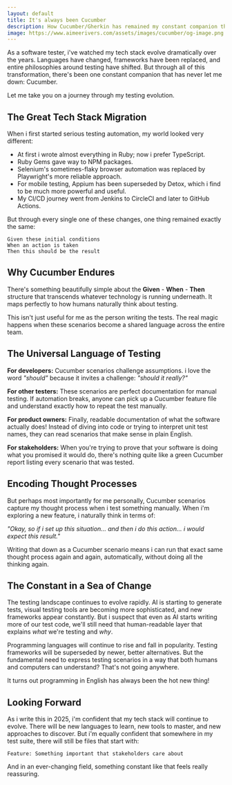 ```yaml
---
layout: default
title: It's always been Cucumber
description: How Cucumber/Gherkin has remained my constant companion through years of changing tech stacks in software testing
image: https://www.aimeerivers.com/assets/images/cucumber/og-image.png
---
```


As a software tester, i've watched my tech stack evolve dramatically over the years. Languages have changed, frameworks have been replaced, and entire philosophies around testing have shifted. But through all of this transformation, there's been one constant companion that has never let me down: Cucumber.

Let me take you on a journey through my testing evolution.

## The Great Tech Stack Migration

When i first started serious testing automation, my world looked very different:

- At first i wrote almost everything in Ruby; now i prefer TypeScript.
- Ruby Gems gave way to NPM packages.
- Selenium's sometimes-flaky browser automation was replaced by Playwright's more reliable approach.
- For mobile testing, Appium has been superseded by Detox, which i find to be much more powerful and useful.
- My CI/CD journey went from Jenkins to CircleCI and later to GitHub Actions.

But through every single one of these changes, one thing remained exactly the same:

```gherkin
Given these initial conditions
When an action is taken
Then this should be the result
```

## Why Cucumber Endures

There's something beautifully simple about the **Given** - **When** - **Then** structure that transcends whatever technology is running underneath. It maps perfectly to how humans naturally think about testing.

This isn't just useful for me as the person writing the tests. The real magic happens when these scenarios become a shared language across the entire team.

## The Universal Language of Testing

**For developers:** Cucumber scenarios challenge assumptions. i love the word _"should"_ because it invites a challenge: _"should it really?"_

**For other testers:** These scenarios are perfect documentation for manual testing. If automation breaks, anyone can pick up a Cucumber feature file and understand exactly how to repeat the test manually.

**For product owners:** Finally, readable documentation of what the software actually does! Instead of diving into code or trying to interpret unit test names, they can read scenarios that make sense in plain English.

**For stakeholders:** When you're trying to prove that your software is doing what you promised it would do, there's nothing quite like a green Cucumber report listing every scenario that was tested.

## Encoding Thought Processes

But perhaps most importantly for me personally, Cucumber scenarios capture my thought process when i test something manually. When i'm exploring a new feature, i naturally think in terms of:

_"Okay, so if i set up this situation... and then i do this action... i would expect this result."_

Writing that down as a Cucumber scenario means i can run that exact same thought process again and again, automatically, without doing all the thinking again.

## The Constant in a Sea of Change

The testing landscape continues to evolve rapidly. AI is starting to generate tests, visual testing tools are becoming more sophisticated, and new frameworks appear constantly. But i suspect that even as AI starts writing more of our test code, we'll still need that human-readable layer that explains _what_ we're testing and _why_.

Programming languages will continue to rise and fall in popularity. Testing frameworks will be superseded by newer, better alternatives. But the fundamental need to express testing scenarios in a way that both humans and computers can understand? That's not going anywhere.

It turns out programming in English has always been the hot new thing!

## Looking Forward

As i write this in 2025, i'm confident that my tech stack will continue to evolve. There will be new languages to learn, new tools to master, and new approaches to discover. But i'm equally confident that somewhere in my test suite, there will still be files that start with:

```gherkin
Feature: Something important that stakeholders care about
```

And in an ever-changing field, something constant like that feels really reassuring.
